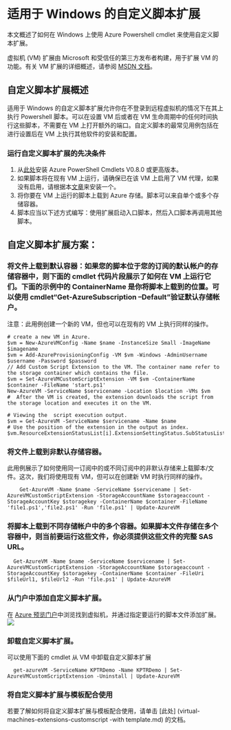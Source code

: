 <properties
   pageTitle="Windows 上的自定义脚本扩展"
   description="在 Windows 上使用自定义脚本扩展自动执行 Azure 虚拟机配置任务"
   services="virtual-machines"
   documentationCenter=""
   authors="kundanap"
   manager="madhana"
   editor=""/>

<tags
   ms.service="virtual-machines"
   ms.date="08/06/2015"
   wacn.date="10/3/2015"/>

# 适用于 Windows 的自定义脚本扩展

本文概述了如何在 Windows 上使用 Azure Powershell cmdlet 来使用自定义脚本扩展。


虚拟机 (VM) 扩展由 Microsoft 和受信任的第三方发布者构建，用于扩展 VM 的功能。有关 VM 扩展的详细概述，请参阅 <a href="https://msdn.microsoft.com/library/azure/dn606311.aspx" target="_blank">MSDN 文档</a>。

## 自定义脚本扩展概述

适用于 Windows 的自定义脚本扩展允许你在不登录到远程虚拟机的情况下在其上执行 Powershell 脚本。可以在设置 VM 后或者在 VM 生命周期中的任何时间执行这些脚本，不需要在 VM 上打开额外的端口。自定义脚本的最常见用例包括在进行设置后在 VM 上执行其他软件的安装和配置。

### 运行自定义脚本扩展的先决条件

1. 从<a href="http://azure.microsoft.com/downloads" target="_blank">此处</a>安装 Azure PowerShell Cmdlets V0.8.0 或更高版本。
2. 如果脚本将在现有 VM 上运行，请确保已在该 VM 上启用了 VM 代理，如果没有启用，请根据本<a href="https://msdn.microsoft.com/library/azure/dn832621.aspx" target="_blank">文章</a>来安装一个。
3. 将你要在 VM 上运行的脚本上载到 Azure 存储。脚本可以来自单个或多个存储容器。
4. 脚本应当以下述方式编写：使用扩展启动入口脚本，然后入口脚本再调用其他脚本。

## 自定义脚本扩展方案：

 ### 将文件上载到默认容器：如果您的脚本位于您的订阅的默认帐户的存储容器中，则下面的 cmdlet 代码片段展示了如何在 VM 上运行它们。下面的示例中的 ContainerName 是你将脚本上载到的位置。可以使用 cmdlet“Get-AzureSubscription –Default”验证默认存储帐户。

注意：此用例创建一个新的 VM，但也可以在现有的 VM 上执行同样的操作。

    # create a new VM in Azure.
    $vm = New-AzureVMConfig -Name $name -InstanceSize Small -ImageName $imagename
    $vm = Add-AzureProvisioningConfig -VM $vm -Windows -AdminUsername $username -Password $password
    // Add Custom Script Extension to the VM. The container name refer to the storage container which contains the file.
    $vm = Set-AzureVMCustomScriptExtension -VM $vm -ContainerName $container -FileName 'start.ps1'
    New-AzureVM -ServiceName $servicename -Location $location -VMs $vm
    #  After the VM is created, the extension downloads the script from the storage location and executes it on the VM.

    # Viewing the  script execution output.
    $vm = Get-AzureVM -ServiceName $servicename -Name $name
    # Use the position of the extension in the output as index.
    $vm.ResourceExtensionStatusList[i].ExtensionSettingStatus.SubStatusList

### 将文件上载到非默认存储容器。

此用例展示了如何使用同一订阅中的或不同订阅中的非默认存储来上载脚本/文件。这次，我们将使用现有 VM，但可以在创建新 VM 时执行同样的操作。

        Get-AzureVM -Name $name -ServiceName $servicename | Set-AzureVMCustomScriptExtension -StorageAccountName $storageaccount -StorageAccountKey $storagekey -ContainerName $container -FileName 'file1.ps1','file2.ps1' -Run 'file.ps1' | Update-AzureVM
  ### 将脚本上载到不同存储帐户中的多个容器。如果脚本文件存储在多个容器中，则当前要运行这些文件，你必须提供这些文件的完整 SAS URL。

      Get-AzureVM -Name $name -ServiceName $servicename | Set-AzureVMCustomScriptExtension -StorageAccountName $storageaccount -StorageAccountKey $storagekey -ContainerName $container -FileUri $fileUrl1, $fileUrl2 -Run 'file.ps1' | Update-AzureVM


### 从门户中添加自定义脚本扩展。
在 <a href="https://portal.azure.com/ " target="_blank">Azure 预览门户</a>中浏览找到虚拟机，并通过指定要运行的脚本文件添加扩展。![][5]

  ### 卸载自定义脚本扩展。

可以使用下面的 cmdlet 从 VM 中卸载自定义脚本扩展

      get-azureVM -ServiceName KPTRDemo -Name KPTRDemo | Set-AzureVMCustomScriptExtension -Uninstall | Update-AzureVM

### 将自定义脚本扩展与模板配合使用

若要了解如何将自定义脚本扩展与模板配合使用，请单击 [此处] (virtual-machines-extensions-customscript -with template.md) 的文档。

<!--Image references-->
[5]: ./media/virtual-machines-extensions-customscript/addcse.png

<!---HONumber=71-->